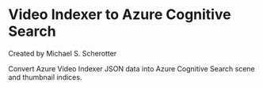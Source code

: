 # Video Indexer to Azure Cognitive Search
Created by Michael S. Scherotter

Convert Azure Video Indexer JSON data into Azure Cognitive Search scene and thumbnail indices.
